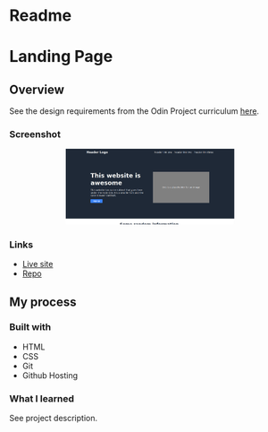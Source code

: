 # Readme
# Landing Page

## Overview

See the design requirements from the Odin Project curriculum [here](https://www.theodinproject.com/paths/foundations/courses/foundations/lessons/landing-page). 

### Screenshot

<p align="center">
  <img src="./screenshot_for_readme.png" alt="screenshot of landing page" width="60%" height="60%">
</p>

### Links

- [Live site](https://mattdimicelli.github.io/landing-page/)
- [Repo](https://github.com/mattdimicelli/landing-page)

## My process

### Built with
- HTML
- CSS
- Git
- Github Hosting

### What I learned

See project description.


